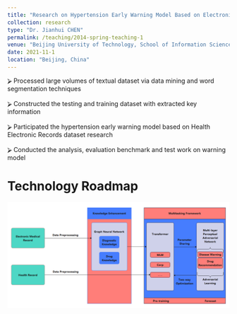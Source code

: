 ```yaml
---
title: "Research on Hypertension Early Warning Model Based on Electronic Health Records"
collection: research
type: "Dr. Jianhui CHEN"
permalink: /teaching/2014-spring-teaching-1
venue: "Beijing University of Technology, School of Information Science and Technology"
date: 2021-11-1
location: "Beijing, China"
---
```


⮚	Processed large volumes of textual dataset via data mining and word segmentation techniques<br />                                                        
⮚	Constructed the testing and training dataset with extracted key information <br />                                                                     
⮚	Participated the hypertension early warning model based on Health Electronic Records dataset research<br />  
⮚	Conducted the analysis, evaluation benchmark and test work on warning model                                                              

Technology Roadmap
======
![picture](drug.png)


